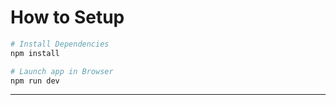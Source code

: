 # How to Setup

```s
# Install Dependencies
npm install

# Launch app in Browser
npm run dev
```

---
